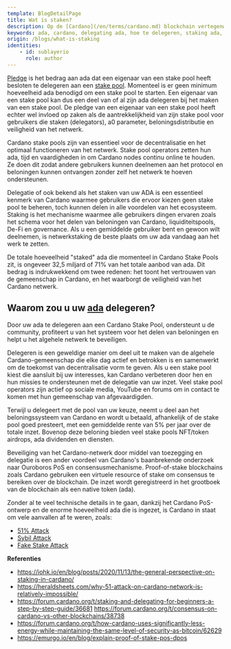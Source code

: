 ```yaml
---
template: BlogDetailPage
title: Wat is staken?
description: Op de [Cardano](/en/terms/cardano.md) blockchain vertegenwoordigt de ada die door wallets wordt gehouden het belang in het netwerk; de mogelijkheid om uw inzet te gebruiken om ofwel [belofte](/en/terms/pledge.md) of delegeren is een van de kernelementen van Cardano.
keywords: ada, cardano, delegating ada, hoe te delegeren, staking ada, staking
origin: /blogs/what-is-staking
identities: 
    - id: sublayerio
      role: author
---
```


[Pledge](/en/terms/pledge.md) is het bedrag aan ada dat een eigenaar van een stake pool heeft besloten te delegeren aan een [stake pool](/en/terms/stake-pool.md). Momenteel is er geen minimum hoeveelheid ada benodigd om een stake pool te starten. Een eigenaar van een stake pool kan dus een deel van of al zijn ada delegeren bij het maken van een stake pool. De pledge van een eigenaar van een stake pool heeft echter wel invloed op zaken als de aantrekkelijkheid van zijn stake pool voor gebruikers die staken (delegators), a0 parameter, beloningsdistributie en veiligheid van het netwerk.

Cardano stake pools zijn van essentieel voor de decentralisatie en het optimaal functioneren van het netwerk. Stake pool operators zetten hun ada, tijd en vaardigheden in om Cardano nodes continu online te houden. Ze doen dit zodat andere gebruikers kunnen deelnemen aan het protocol en beloningen kunnen ontvangen zonder zelf het netwerk te hoeven ondersteunen.

Delegatie of ook bekend als het staken van uw ADA is een essentieel kenmerk van Cardano waarmee gebruikers die ervoor kiezen geen stake pool te beheren, toch kunnen delen in alle voordelen van het ecosysteem. Staking is het mechanisme waarmee alle gebruikers dingen ervaren zoals het schema voor het delen van beloningen van Cardano, liquiditeitspools, De-Fi en governance. Als u een gemiddelde gebruiker bent en gewoon wilt deelnemen, is netwerkstaking de beste plaats om uw ada vandaag aan het werk te zetten.

De totale hoeveelheid "staked" ada die momenteel in Cardano Stake Pools zit, is ongeveer 32,5 miljard of 71% van het totale aanbod van ada. Dit bedrag is indrukwekkend om twee redenen: het toont het vertrouwen van de gemeenschap in Cardano, en het waarborgt de veiligheid van het Cardano netwerk.

## Waarom zou u uw [ada](/nl/terms/ada.md) delegeren?

Door uw ada te delegeren aan een Cardano Stake Pool, ondersteunt u de community, profiteert u van het systeem voor het delen van beloningen en helpt u het algehele netwerk te beveiligen.

Delegeren is een geweldige manier om deel uit te maken van de algehele Cardano-gemeenschap die elke dag actief en betrokken is en samenwerkt om de toekomst van decentralisatie vorm te geven. Als u een stake pool kiest die aansluit bij uw interesses, kan Cardano verbeteren door hen en hun missies te ondersteunen met de delegatie van uw inzet. Veel stake pool operators zijn actief op sociale media, YouTube en forums om in contact te komen met hun gemeenschap van afgevaardigden.

Terwijl u delegeert met de pool van uw keuze, neemt u deel aan het beloningssysteem <Link url="https://arxiv.org/abs/1807.11218"/> van Cardano en wordt u betaald, afhankelijk of de stake pool goed presteert, met een gemiddelde rente van 5% per jaar over de totale inzet. Bovenop deze beloning bieden veel stake pools NFT/token airdrops, ada dividenden en diensten.

Beveiliging van het Cardano-netwerk door middel van toezegging en delegatie is een ander voordeel van Cardano's baanbrekende onderzoek naar Ouroboros PoS en consensusmechanisme. Proof-of-stake blockchains zoals Cardano gebruiken een virtuele resource of stake om consensus te bereiken over de blockchain. De inzet wordt geregistreerd in het grootboek van de blockchain als een native token (ada).

Zonder al te veel technische details in te gaan, dankzij het Cardano PoS-ontwerp en de enorme hoeveelheid ada die is ingezet, is Cardano in staat om vele aanvallen af ​​te weren, zoals:
- [51% Attack](/en/terms/fifty-one-percent-attack.md)
- [Sybil Attack](/en/terms/sybil-attack.md)
- [Fake Stake Attack](/en/terms/fake-stake.md)


**Referenties**

- https://iohk.io/en/blog/posts/2020/11/13/the-general-perspective-on-staking-in-cardano/
- https://heraldsheets.com/why-51-attack-on-cardano-network-is-relatively-impossible/
- https://forum.cardano.org/t/staking-and-delegating-for-beginners-a-step-by-step-guide/36681
https://forum.cardano.org/t/consensus-on-cardano-vs-other-blockchains/38738
- https://forum.cardano.org/t/how-cardano-uses-significantly-less-energy-while-maintaining-the-same-level-of-security-as-bitcoin/62629
- https://emurgo.io/en/blog/explain-proof-of-stake-pos-dpos